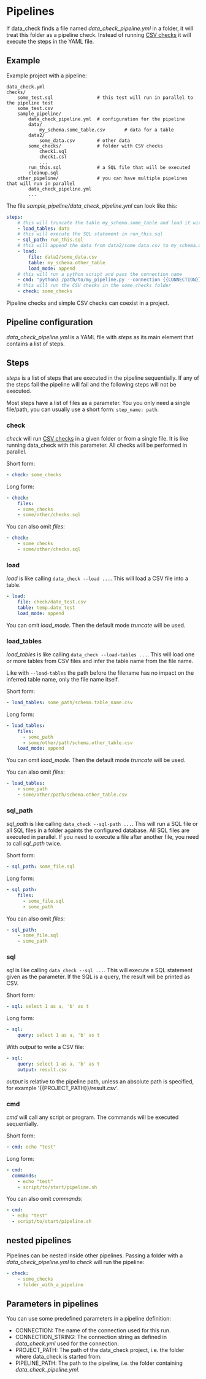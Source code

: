 # Pipelines

If data_check finds a file named _data\_check\_pipeline.yml_ in a folder, it will treat this folder as a pipeline check. Instead of running [CSV checks](csv_checks.md) it will execute the steps in the YAML file.

## Example

Example project with a pipeline:

    data_check.yml
    checks/
        some_test.sql                # this test will run in parallel to the pipeline test
        some_test.csv
        sample_pipeline/
            data_check_pipeline.yml  # configuration for the pipeline
            data/
                my_schema.some_table.csv       # data for a table
            data2/
                some_data.csv        # other data
            some_checks/             # folder with CSV checks
                check1.sql
                check1.csl
                ...
            run_this.sql             # a SQL file that will be executed
            cleanup.sql
        other_pipeline/              # you can have multiple pipelines that will run in parallel
            data_check_pipeline.yml
            ...

The file _sample\_pipeline/data\_check\_pipeline.yml_ can look like this:

```yaml
steps:
    # this will truncate the table my_schema.some_table and load it with the data from data/my_schema.some_table.csv
    - load_tables: data
    # this will execute the SQL statement in run_this.sql
    - sql_path: run_this.sql
    # this will append the data from data2/some_data.csv to my_schema.other_table
    - load:
        file: data2/some_data.csv
        table: my_schema.other_table
        load_mode: append
    # this will run a python script and pass the connection name
    - cmd: "python3 /path/to/my_pipeline.py --connection {{CONNECTION}}"
    # this will run the CSV checks in the some_checks folder
    - check: some_checks
```

Pipeline checks and simple CSV checks can coexist in a project.

## Pipeline configuration

_data\_check\_pipeline.yml_ is a YAML file with _steps_ as its main element that contains a list of steps.


## Steps

_steps_ is a list of steps that are executed in the pipeline sequentially. If any of the steps fail the pipeline will fail and the following steps will not be executed.

Most steps have a list of files as a parameter. You you only need a single file/path, you can usually use a short form: `step_name: path`.

### check

_check_ will run [CSV checks](csv_checks.md) in a given folder or from a single file. It is like running data_check with this parameter. All checks will be performed in parallel.

Short form:
```yaml
- check: some_checks
```

Long form:
```yaml
- check:
    files:
    - some_checks
    - some/other/checks.sql
```

You can also omit _files_:
```yaml
- check:
    - some_checks
    - some/other/checks.sql
```


### load

_load_ is like calling `data_check --load ...`. This will load a CSV file into a table.

```yaml
- load:
    file: check/date_test.csv
    table: temp.date_test
    load_mode: append
```

You can omit _load\_mode_. Then the default mode _truncate_ will be used.

### load_tables

_load\_tables_ is like calling `data_check --load-tables ...`. This will load one or more tables from CSV files and infer the table name from the file name.

Like with `--load-tables` the path before the filename has no impact on the inferred table name, only the file name itself.

Short form:
```yaml
- load_tables: some_path/schema.table_name.csv
```

Long form:
```yaml
- load_tables:
    files: 
      - some_path
      - some/other/path/schema.other_table.csv
    load_mode: append
```

You can omit _load\_mode_. Then the default mode _truncate_ will be used.

You can also omit _files_:
```yaml
- load_tables:
    - some_path
    - some/other/path/schema.other_table.csv
```

### sql_path

_sql\_path_ is like calling `data_check --sql-path ...`. This will run a SQL file or all SQL files in a folder againts the configured database. All SQL files are executed in parallel. If you need to execute a file after another file, you need to call _sql\_path_ twice.

Short form:
```yaml
- sql_path: some_file.sql
```

Long form:
```yaml
- sql_path:
    files:
      - some_file.sql
      - some_path
```

You can also omit _files_:
```yaml
- sql_path:
    - some_file.sql
    - some_path
```

### sql

_sql_ is like calling `data_check --sql ...`. This will execute a SQL statement given as the parameter. If the SQL is a query, the result will be printed as CSV.

Short form:
```yaml
- sql: select 1 as a, 'b' as t
```

Long form:
```yaml
- sql:
    query: select 1 as a, 'b' as t
```

With _output_ to write a CSV file:
```yaml
- sql:
    query: select 1 as a, 'b' as t
    output: result.csv
```

_output_ is relative to the pipeline path, unless an absolute path is specified, for example '{{PROJECT_PATH}}/result.csv'.


### cmd

_cmd_ will call any script or program. The commands will be executed sequentially.

Short form:
```yaml
- cmd: echo "test"
```

Long form:
```yaml
- cmd:
  commands:
    - echo "test"
    - script/to/start/pipeline.sh
```

You can also omit _commands_:
```yaml
- cmd:
  - echo "test"
  - script/to/start/pipeline.sh
```

## nested pipelines

Pipelines can be nested inside other pipelines. Passing a folder with a _data\_check\_pipeline.yml_ to _check_ will run the pipeline:

```yaml
- check:
    - some_checks
    - folder_with_a_pipeline
```

## Parameters in pipelines

You can use some predefined parameters in a pipeline definition:

* CONNECTION: The name of the connection used for this run.
* CONNECTION_STRING: The connection string as defined in _data\_check.yml_ used for the connection.
* PROJECT_PATH: The path of the data_check project, i.e. the folder where data_check is started from.
* PIPELINE_PATH: The path to the pipeline, i.e. the folder containing _data\_check\_pipeline.yml_.
